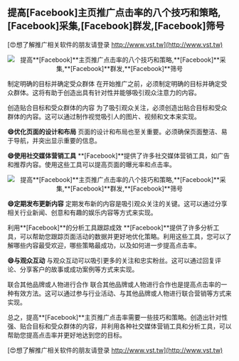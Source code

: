 ## **提高**[Facebook]**主页推广点击率的八个技巧和策略,**[Facebook]**采集,**[Facebook]**群发,**[Facebook]**筛号**

[😍想了解推广相关软件的朋友请登录 http://www.vst.tw](http://www.vst.tw)

 <center><img src="https://vst.tw/MP4/tuiguang/png/3.png" alt="提高**[Facebook]**主页推广点击率的八个技巧和策略,**[Facebook]**采集,**[Facebook]**群发,**[Facebook]**筛号"></center>

制定明确的目标并确定受众群体
在开始推广之前，必须制定明确的目标并确定受众群体。这将有助于创造出具有针对性并能够吸引观众注意力的内容。

创造贴合目标和受众群体的内容
为了吸引观众关注，必须创造出贴合目标和受众群体的内容。这可以通过制作视觉吸引人的图片、视频和文本来实现。

**😄优化页面的设计和布局**
页面的设计和布局也至关重要。必须确保页面整洁、易于导航，并突出显示重要的信息。

**😄使用社交媒体营销工具**
**[Facebook]**提供了许多社交媒体营销工具，如广告和推荐内容。使用这些工具可以提高页面的曝光率和点击率。

 <center><img src="https://vst.tw/MP4/tuiguang/png/7.png" alt="提高**[Facebook]**主页推广点击率的八个技巧和策略,**[Facebook]**采集,**[Facebook]**群发,**[Facebook]**筛号"></center>

**😄定期发布更新内容**
定期发布新的内容是吸引观众关注的关键。这可以通过分享相关行业新闻、创意和有趣的娱乐内容等方式来实现。

利用**[Facebook]**的分析工具跟踪成效
**[Facebook]**提供了许多分析工具，可以帮助您跟踪页面活动的数据并更好地优化策略。利用这些工具，您可以了解哪些内容最受欢迎，哪些策略最成功，以及如何进一步提高点击率。

**😄与观众互动**
与观众互动可以吸引更多的关注和忠实粉丝。这可以通过回复评论、分享客户的故事或成功案例等方式来实现。

联合其他品牌或人物进行合作
联合其他品牌或人物进行合作也是提高点击率的一种有效方法。这可以通过参与行业活动、与其他品牌或人物进行联合营销等方式来实现。

总之，提高**[Facebook]**主页推广点击率需要一些技巧和策略。创造出针对性强、贴合目标和受众群体的内容，并利用各种社交媒体营销工具和分析工具，可以帮助您提高点击率并更好地达到您的目标。

[😍想了解推广相关软件的朋友请登录 http://www.vst.tw](http://www.vst.tw)



